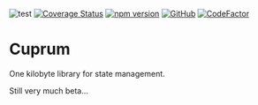 ![test](https://github.com/edwinm/cuprum/workflows/Test/badge.svg) [![Coverage Status](https://coveralls.io/repos/github/edwinm/cuprum/badge.svg?branch=master)](https://coveralls.io/github/edwinm/cuprum?branch=master) [![npm version](https://badge.fury.io/js/cuprum.svg)](https://www.npmjs.com/package/cuprum) [![GitHub](https://img.shields.io/github/license/edwinm/cuprum.svg)](https://github.com/edwinm/cuprum/blob/master/LICENSE) [![CodeFactor](https://www.codefactor.io/repository/github/edwinm/cuprum/badge)](https://www.codefactor.io/repository/github/edwinm/cuprum)

# Cuprum

One kilobyte library for state management.

Still very much beta…
